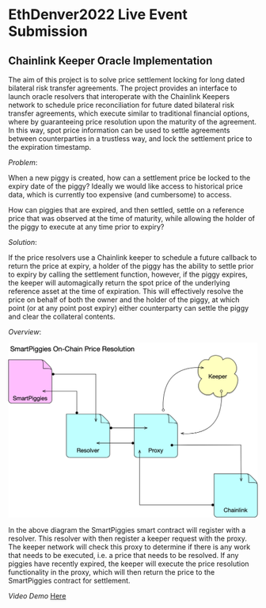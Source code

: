 # EthDenver2022 Live Event Submission
## Chainlink Keeper Oracle Implementation

The aim of this project is to solve price settlement locking for long dated bilateral risk transfer agreements. The project provides an interface to launch oracle resolvers that interoperate with the Chainlink Keepers network to schedule price reconciliation for future dated bilateral risk transfer agreements, which execute similar to traditional financial options, where by guaranteeing price resolution upon the maturity of the agreement. In this way, spot price information can be used to settle agreements between counterparties in a trustless way, and lock the settlement price to the expiration timestamp.

*Problem*:

When a new piggy is created, how can a settlement price be locked to the expiry date of the piggy? Ideally we would like access to historical price data, which is currently too expensive (and cumbersome) to access.

How can piggies that are expired, and then settled, settle on a reference price that was observed at the time of maturity, while allowing the holder of the piggy to execute at any time prior to expiry?

*Solution*:

If the price resolvers use a Chainlink keeper to schedule a future callback to return the price at expiry, a holder of the piggy has the ability to settle prior to expiry by calling the settlement function, however, if the piggy expires, the keeper will automagically return the spot price of the underlying reference asset at the time of expiration. This will effectively resolve the price on behalf of both the owner and the holder of the piggy, at which point (or at any point post expiry) either counterparty can settle the piggy and clear the collateral contents.

*Overview*:

![Diagram](./media/Resolver_Diagram_v1.jpg)

In the above diagram the SmartPiggies smart contract will register with a resolver. This resolver with then register a keeper request with the proxy. The keeper network will check this proxy to determine if there is any work that needs to be executed, i.e. a price that needs to be resolved. If any piggies have recently expired, the keeper will execute the price resolution functionality in the proxy, which will then return the price to the SmartPiggies contract for settlement.

*Video Demo*
[Here](https://vimeo.com/679048334)
